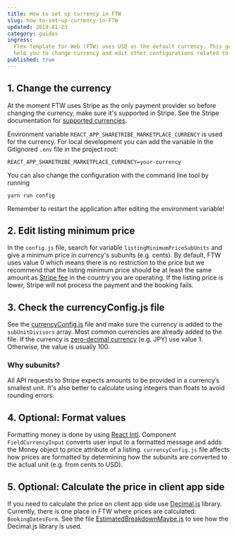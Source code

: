 ```yaml
---
title: How to set up currency in FTW
slug: how-to-set-up-currency-in-FTW
updated: 2019-01-23
category: guides
ingress:
  Flex Template for Web (FTW) uses USD as the default currency. This guide will
  help you to change currency and edit other configurations related to it.
published: true
---
```


## 1. Change the currency

At the moment FTW uses Stripe as the only payment provider so before changing
the currency, make sure it's supported in Stripe. See the Stripe documentation
for [supported currencies](https://stripe.com/docs/currencies).

Environment variable `REACT_APP_SHARETRIBE_MARKETPLACE_CURRENCY` is used for the
currency. For local development you can add the variable in the Gitignored
`.env` file in the project root:

```
REACT_APP_SHARETRIBE_MARKETPLACE_CURRENCY=your-currency
```

You can also change the configuration with the command line tool by running

```
yarn run config
```

Remember to restart the application after editing the environment variable!

## 2. Edit listing minimum price

In the `config.js` file, search for variable `listingMinimumPriceSubUnits` and
give a minimum price in currency's subunits (e.g. cents). By default, FTW uses
value 0 which means there is no restriction to the price but we recommend that
the listing minimum price should be at least the same amount as
[Stripe fee](https://stripe.com/docs/currencies#minimum-and-maximum-charge-amounts)
in the country you are operating. If the listing price is lower, Stripe will not
process the payment and the booking fails.

## 3. Check the currencyConfig.js file

See the
[currencyConfig.js](https://github.com/sharetribe/flex-template-web/blob/master/src/util/currencyConfig.js)
file and make sure the currency is added to the `subUnitDivisors` array. Most
common currencies are already added to the file. If the currency is
[zero-decimal currency](https://stripe.com/docs/currencies#zero-decimal) (e.g.
JPY) use value 1. Otherwise, the value is usually 100.

### Why subunits?

All API requests to Stripe expects amounts to be provided in a currency’s
smallest unit. It's also better to calculate using integers than floats to avoid
rounding errors.

## 4. Optional: Format values

Formatting money is done by using
[React Intl](https://github.com/yahoo/react-intl). Component
`FieldCurrencyInput` converts user input to a formatted message and adds the
Money object to price attribute of a listing. `currencyConfig.js` file affects
how prices are formatted by determining how the subunits are converted to the
actual unit (e.g. from cents to USD).

## 5. Optional: Calculate the price in client app side

If you need to calculate the price on client app side use
[Decimal.js](https://github.com/MikeMcl/decimal.js/) library. Currently, there
is one place in FTW where prices are calculated: `BookingDatesForm`. See the
file
[EstimatedBreakdownMaybe.js](https://github.com/sharetribe/flex-template-web/blob/master/src/forms/BookingDatesForm/EstimatedBreakdownMaybe.js)
to see how the Decimal.js library is used.
